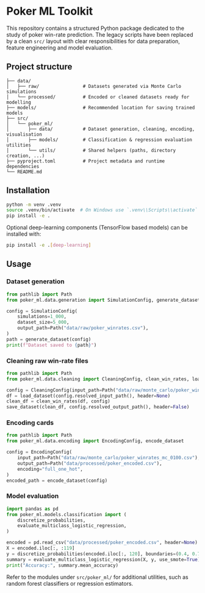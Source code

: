 # Poker ML Toolkit

This repository contains a structured Python package dedicated to the study of
poker win-rate prediction. The legacy scripts have been replaced by a clean
`src/` layout with clear responsibilities for data preparation, feature
engineering and model evaluation.

## Project structure

```
├── data/
│   ├── raw/                # Datasets generated via Monte Carlo simulations
│   └── processed/          # Encoded or cleaned datasets ready for modelling
├── models/                 # Recommended location for saving trained models
├── src/
│   └── poker_ml/
│       ├── data/           # Dataset generation, cleaning, encoding, visualisation
│       ├── models/         # Classification & regression evaluation utilities
│       └── utils/          # Shared helpers (paths, directory creation, ...)
├── pyproject.toml          # Project metadata and runtime dependencies
└── README.md
```

## Installation

```bash
python -m venv .venv
source .venv/bin/activate  # On Windows use `.venv\\Scripts\\activate`
pip install -e .
```

Optional deep-learning components (TensorFlow based models) can be installed
with:

```bash
pip install -e .[deep-learning]
```

## Usage

### Dataset generation

```python
from pathlib import Path
from poker_ml.data.generation import SimulationConfig, generate_dataset

config = SimulationConfig(
    simulations=1_000,
    dataset_size=5_000,
    output_path=Path("data/raw/poker_winrates.csv"),
)
path = generate_dataset(config)
print(f"Dataset saved to {path}")
```

### Cleaning raw win-rate files

```python
from pathlib import Path
from poker_ml.data.cleaning import CleaningConfig, clean_win_rates, load_dataset, save_dataset

config = CleaningConfig(input_path=Path("data/raw/monte_carlo/poker_winrates_mc_0100.csv"))
df = load_dataset(config.resolved_input_path(), header=None)
clean_df = clean_win_rates(df, config)
save_dataset(clean_df, config.resolved_output_path(), header=False)
```

### Encoding cards

```python
from pathlib import Path
from poker_ml.data.encoding import EncodingConfig, encode_dataset

config = EncodingConfig(
    input_path=Path("data/raw/monte_carlo/poker_winrates_mc_0100.csv"),
    output_path=Path("data/processed/poker_encoded.csv"),
    encoding="full_one_hot",
)
encoded_path = encode_dataset(config)
```

### Model evaluation

```python
import pandas as pd
from poker_ml.models.classification import (
    discretize_probabilities,
    evaluate_multiclass_logistic_regression,
)

encoded = pd.read_csv("data/processed/poker_encoded.csv", header=None)
X = encoded.iloc[:, :119]
y = discretize_probabilities(encoded.iloc[:, 120], boundaries=(0.4, 0.7))
summary = evaluate_multiclass_logistic_regression(X, y, use_smote=True)
print("Accuracy:", summary.mean_accuracy)
```

Refer to the modules under `src/poker_ml/` for additional utilities, such as
random forest classifiers or regression estimators.
